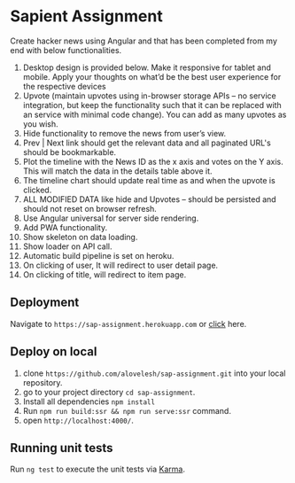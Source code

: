 # Sapient Assignment

Create hacker news using Angular and that has been completed from my end with below functionalities.

1. Desktop design is provided below. Make it responsive for tablet and mobile. Apply your thoughts on what’d be the best user experience for the respective devices
2. Upvote (maintain upvotes using in-browser storage APIs – no service integration, but keep the functionality such that it can be replaced with an service with minimal code change). You can add as many upvotes as you wish.
3. Hide functionality to remove the news from user’s view.
4. Prev | Next link should get the relevant data and all paginated URL's should be bookmarkable.
5. Plot the timeline with the News ID as the x axis and votes on the Y axis. This will match the data in the details table above it. 
6. The timeline chart should update real time as and when the upvote is clicked.
7. ALL MODIFIED DATA like hide and Upvotes – should be persisted and should not reset on browser refresh.
8. Use Angular universal for server side rendering.
9. Add PWA functionality.
10. Show skeleton on data loading.
11. Show loader on API call.
12. Automatic build pipeline is set on heroku.
13. On clicking of user, It will redirect to user detail page.
14. On clicking of title, will redirect to item page.

## Deployment

Navigate to `https://sap-assignment.herokuapp.com` or [click](https://sap-assignment.herokuapp.com) here.

## Deploy on local

1. clone `https://github.com/alovelesh/sap-assignment.git` into your local repository.
2. go to your project directory `cd sap-assignment`.
3. Install all dependencies `npm install`
4. Run `npm run build:ssr && npm run serve:ssr` command.
5. open `http://localhost:4000/`.


## Running unit tests
Run `ng test` to execute the unit tests via [Karma](https://karma-runner.github.io).

